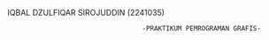IQBAL DZULFIQAR SIROJUDDIN (2241035)

                                      -PRAKTIKUM PEMROGRAMAN GRAFIS-
